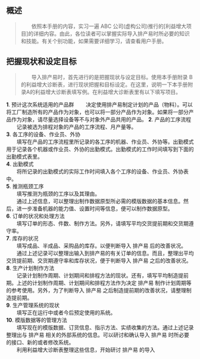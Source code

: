 <h2>概述</h2>

> &emsp;&emsp;依照本手册的内容，实习一遍 ABC 公司(虚构公司)推行的[利益增大项目]的详细内容。由此，各位读者可以掌握实际导入排产易时所必要的知识和技能。有关个别功能，如果需要详细学习，请查看用户手册。

## 把握现状和设定目标 

> &emsp;&emsp;导入排产易时，首先进行的是把握现状与设定目标。使用本手册附录 B 的利益增大诊断表，进行现状把握和目标设定。在这里，说明一下本手册附录A的利益增大诊断表填写例。在利益增大诊断表里有以下填写项目。

**1**\. 预计这次系统适用的产品群 
 &emsp;&emsp;决定使用排产易制定计划的产品（物料）。可以将工厂制造所有的产品作为对象，也可以将一部分产品作为对象。如果将一部分产品作为对象，请尽量选择设备等不与对象外产品共用的产品。
**2**\. 产品的工序流程  
&emsp;&emsp;记录被选为排程对象的产品的工序流程、月产量等。  
**3**\. 各工序的设备、作业员、外协  
&emsp;&emsp;填写在产品的工序流程里所记录的各工序的机器、作业员、外协等。出勤模式用于记录各个机器或作业员、外协的出勤模式。出勤模式的工作时间填写到下面的出勤模式表里。    
**4**\. 出勤模式  
&emsp;&emsp;将所记录的出勤模式的实际工作时间填入各个工序的设备、作业员、外协表中。  
**5**\. 推测瓶颈工序  
&emsp;&emsp;填写推测为瓶颈的工序以及其理由。  
&emsp;&emsp;通过上述信息，可以整理出制作数据原型所必需的模版数据的基本信息。然后，进一步准备机器的能力值、设置时间等信息，便可以制作数据原型。  
**6**\. 订单的状况和处理方法  
&emsp;&emsp;填写订单的形态、件数、制作方法。另外，请填写平均交货提前期和交货期遵守率。  
**7**\. 库存的状况  
&emsp;&emsp;填写成品、半成品、采购品的库存。以便判断导入 排产易 后的改善状况。  
&emsp;&emsp;通过上述记录可以整理出输入到排产易的有关订单的信息。而且，整理出平均交货提前期、交货期遵守率和库存状况，便于判断导入 排产易 之后的改善状况。  
**8**\. 生产计划制作方法  
&emsp;&emsp;记录计划制作周期、计划期间和排程方法的现状。还有，填写平均制造提前期。上述的计划制作周期、计划期间和排程方法作为决定 排产易 制作计划周期等的参考使用。另外，为了判断导入 排产易 之后制造提前期的改善状况，请整理制造提前期。  
**9**\. 生产管理系统的现状  
&emsp;&emsp;填写正在运行中或者今后预定使用的系统。  
**10**\. 模版数据等的管理方法  
&emsp;&emsp;填写现在的模版数据、订货信息、指示方法、实绩收集的方法。通过上述记录整理出与 排产易 相关的外部系统的信息。可以研讨和确认导入 排产易 时所必要的接口、新的或者修改系统。  
&emsp;&emsp;利用利益增大诊断表整理这些信息，开始研讨 排产易 的导入  
